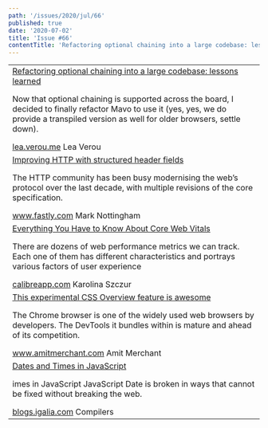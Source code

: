 ```yaml
---
path: '/issues/2020/jul/66'
published: true
date: '2020-07-02'
title: 'Issue #66'
contentTitle: 'Refactoring optional chaining into a large codebase: lessons learned, Improving HTTP with structured header fields and This experimental CSS Overview feature is awesome...'
---
```


<center>
	<table align="center" border="0" cellspacing="0" width="100%" height="100%" cellpadding="0">
    <tbody>
				<tr>
					<td>
            <div class="issue__content">
              <a href="https://lea.verou.me/2020/06/refactoring-optional-chaining-into-a-large-codebase-lessons-learned/" target="_blank" rel="noopener noreferrer">
                <span class="issue__content-title">Refactoring optional chaining into a large codebase: lessons learned</span>
              </a>
							<p class="issue__content-desc">Now that optional chaining is supported across the board, I decided to finally refactor Mavo to use it (yes, yes, we do provide a transpiled version as well for older browsers, settle down).</p>
							<div class="issue__content-info"><a href="https://lea.verou.me/2020/06/refactoring-optional-chaining-into-a-large-codebase-lessons-learned/" target="_blank" rel="noopener noreferrer">lea.verou.me</a> <span>Lea Verou</span></div>
						</div>
					</td>
				</tr>
				<tr>
					<td>
            <div class="issue__content">
              <a href="https://www.fastly.com/blog/improve-http-structured-headers" target="_blank" rel="noopener noreferrer">
                <span class="issue__content-title">Improving HTTP with structured header fields</span>
              </a>
							<p class="issue__content-desc">The HTTP community has been busy modernising the web’s protocol over the last decade, with multiple revisions of the core specification.</p>
							<div class="issue__content-info"><a href="https://www.fastly.com/blog/improve-http-structured-headers" target="_blank" rel="noopener noreferrer">www.fastly.com</a> <span>Mark Nottingham</span></div>
						</div>
					</td>
				</tr>
				<tr>
					<td>
            <div class="issue__content">
              <a href="https://calibreapp.com/blog/core-web-vitals" target="_blank" rel="noopener noreferrer">
                <span class="issue__content-title">Everything You Have to Know About Core Web Vitals</span>
              </a>
							<p class="issue__content-desc">There are dozens of web performance metrics we can track. Each one of them has different characteristics and portrays various factors of user experience</p>
							<div class="issue__content-info"><a href="https://calibreapp.com/blog/core-web-vitals" target="_blank" rel="noopener noreferrer">calibreapp.com</a> <span>Karolina Szczur</span></div>
						</div>
					</td>
				</tr>
				<tr>
					<td>
            <div class="issue__content">
              <a href="https://www.amitmerchant.com/experimental-css-overview-feature-chrome-awesome/" target="_blank" rel="noopener noreferrer">
                <span class="issue__content-title">This experimental CSS Overview feature is awesome</span>
              </a>
							<p class="issue__content-desc">The Chrome browser is one of the widely used web browsers by developers. The DevTools it bundles within is mature and ahead of its competition.</p>
							<div class="issue__content-info"><a href="https://www.amitmerchant.com/experimental-css-overview-feature-chrome-awesome/" target="_blank" rel="noopener noreferrer">www.amitmerchant.com</a> <span>Amit Merchant</span></div>
						</div>
					</td>
				</tr>
				<tr>
					<td>
            <div class="issue__content">
              <a href="https://blogs.igalia.com/compilers/2020/06/23/dates-and-times-in-javascript/" target="_blank" rel="noopener noreferrer">
                <span class="issue__content-title">Dates and Times in JavaScript</span>
              </a>
							<p class="issue__content-desc">imes in JavaScript JavaScript Date is broken in ways that cannot be fixed without breaking the web.</p>
							<div class="issue__content-info"><a href="https://blogs.igalia.com/compilers/2020/06/23/dates-and-times-in-javascript/" target="_blank" rel="noopener noreferrer">blogs.igalia.com</a> <span>Compilers</span></div>
						</div>
					</td>
				</tr></tbody>
  </table>
</center>
